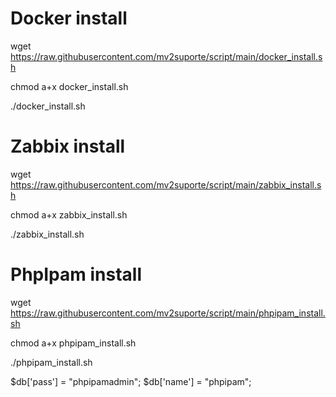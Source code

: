 # Docker install
wget https://raw.githubusercontent.com/mv2suporte/script/main/docker_install.sh

chmod a+x docker_install.sh

./docker_install.sh

# Zabbix install
wget https://raw.githubusercontent.com/mv2suporte/script/main/zabbix_install.sh

chmod a+x zabbix_install.sh

./zabbix_install.sh

# PhpIpam install
wget https://raw.githubusercontent.com/mv2suporte/script/main/phpipam_install.sh

chmod a+x phpipam_install.sh

./phpipam_install.sh

$db['pass'] = "phpipamadmin";
$db['name'] = "phpipam";
